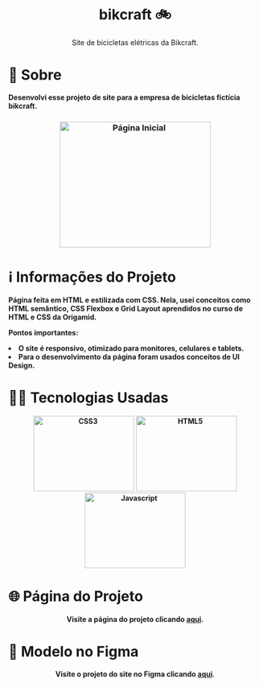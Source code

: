 <h1 align="center">  bikcraft 🚲 </h1>

<p align="center">Site de bicicletas elétricas da Bikcraft.</p>
                                                   


# 🔎 **Sobre**
                                              
<p><strong>Desenvolvi esse projeto de site para a empresa de bicicletas fictícia bikcraft.<strong><p>

<h3 align="center">
    <img src="https://user-images.githubusercontent.com/113942221/217680869-05b1221f-39c6-4af9-a7e5-b7efb31ce3ed.gif" width="300" height="250" alt="Página Inicial">
</h3>




# ℹ️ **Informações do Projeto**

Página feita em HTML e estilizada com CSS. Nela, usei conceitos como HTML semântico, CSS Flexbox e Grid Layout aprendidos no curso de HTML e CSS da Origamid.

Pontos importantes:

<li>O site é responsivo, otimizado para monitores, celulares e tablets.</li>

<li>Para o desenvolvimento da página foram usados conceitos de UI Design.</li>


# 👩‍💻 **Tecnologias Usadas**

<p align="center">
<a href="https://www.w3.org/TR/CSS/#css" target="_blank" rel="noreferrer"><img src="https://raw.githubusercontent.com/danielcranney/readme-generator/main/public/icons/skills/css3-colored.svg" width="200" height="150" alt="CSS3" /></a>
<a href="https://developer.mozilla.org/en-US/docs/Glossary/HTML5" target="_blank" rel="noreferrer"><img src="https://raw.githubusercontent.com/danielcranney/readme-generator/main/public/icons/skills/html5-colored.svg" width="200" height="150" alt="HTML5" /></a>
<a href="https://developer.mozilla.org/en-US/docs/Web/JavaScript" target="_blank" rel="noreferrer"><img src="https://raw.githubusercontent.com/danielcranney/readme-generator/main/public/icons/skills/javascript-colored.svg" width="200" height="150" alt="Javascript" /></a>

# 🌐 **Página do Projeto**
  <p align="center" >Visite a página do projeto clicando <a href="https://araujoeduarda.github.io/bikcraft/">aqui</a>.</p>

# 🎨 **Modelo no Figma**
<p align="center" >Visite o projeto do site no Figma clicando <a href="https://www.figma.com/file/C1dYBTs4ryPx6HTcYpA3Bj/bikcraft-(Copy)?t=CDGJ4YOLD1DgS8c9-0">aqui</a>.</p> 
